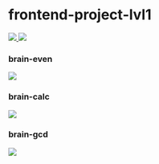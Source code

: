 # frontend-project-lvl1

<a href="https://codeclimate.com/github/AlexanderGJJ/frontend-project-lvl1/maintainability">
    <img src="https://api.codeclimate.com/v1/badges/87e540543c52187ac8fd/maintainability" />
</a>

<a href="https://travis-ci.org/AlexanderGJJ/frontend-project-lvl1">
    <img src="https://travis-ci.org/AlexanderGJJ/frontend-project-lvl1.svg?branch=master" />
</a>

<h3>brain-even</h3>
<a href="https://asciinema.org/a/WuReAmvlO9SvhphND1NjlLTt8" target="_blank">
    <img src="https://asciinema.org/a/WuReAmvlO9SvhphND1NjlLTt8.svg" />
</a>

<h3>brain-calc</h3>
<a href="https://asciinema.org/a/WmcjuWjUEHpM8DBrHsmZjf9Gw" target="_blank"><img src="https://asciinema.org/a/WmcjuWjUEHpM8DBrHsmZjf9Gw.svg" /></a>

<h3>brain-gcd</h3>
<a href="https://asciinema.org/a/0CA00K2XutlMhnm4UCdrkeYjF" target="_blank"><img src="https://asciinema.org/a/0CA00K2XutlMhnm4UCdrkeYjF.svg" /></a>
